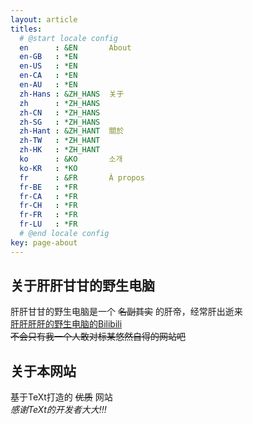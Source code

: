```yaml
---
layout: article
titles:
  # @start locale config
  en      : &EN       About
  en-GB   : *EN
  en-US   : *EN
  en-CA   : *EN
  en-AU   : *EN
  zh-Hans : &ZH_HANS  关于
  zh      : *ZH_HANS
  zh-CN   : *ZH_HANS
  zh-SG   : *ZH_HANS
  zh-Hant : &ZH_HANT  關於
  zh-TW   : *ZH_HANT
  zh-HK   : *ZH_HANT
  ko      : &KO       소개
  ko-KR   : *KO
  fr      : &FR       À propos
  fr-BE   : *FR
  fr-CA   : *FR
  fr-CH   : *FR
  fr-FR   : *FR
  fr-LU   : *FR
  # @end locale config
key: page-about
---
```

## 关于肝肝甘甘的野生电脑  
肝肝甘甘的野生电脑是一个
~~名副其实~~
的肝帝，经常肝出逝来  
[肝肝肝肝的野生电脑的Bilibili](https://space.bilibili.com/1028045655)  
~~不会只有我一个人敢对标某悠然自得的网站吧~~
## 关于本网站  
基于TeXt打造的
~~优质~~
网站  
_感谢TeXt的开发者大大!!!_
